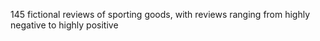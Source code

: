 145 fictional reviews of sporting goods, with reviews ranging from highly negative to highly positive
